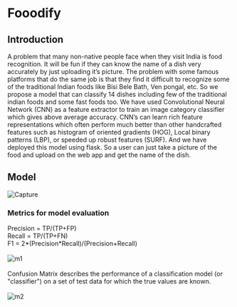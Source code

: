 # Fooodify
## Introduction
A problem that many non-native people face when they visit India is food recognition. It will be fun if they can know the name of a dish very accurately by just uploading it’s picture. The problem with some famous platforms that do the same job is that they find it difficult to recognize some of the traditional Indian foods like Bisi Bele Bath, Ven pongal, etc. So we propose a model that can classify 14 dishes including few of the traditional indian foods and some fast foods too. We have used Convolutional Neural Network (CNN) as a feature extractor to train an image category classifier which gives above average accuracy. CNN’s can learn rich feature representations which often perform much better than other handcrafted features such as histogram of oriented gradients (HOG), Local binary patterns (LBP), or speeded up robust features (SURF). And we have deployed this model using flask. So a user can just take a picture of the food and upload on the web app and get the name of the dish.

## Model 
![Capture](https://user-images.githubusercontent.com/48093400/123222157-45e67180-d4ed-11eb-9f08-d2088865ee69.JPG)

### Metrics for model evaluation
Precision = TP/(TP+FP) <br/>
Recall = TP/(TP+FN) <br/>
F1 = 2*(Precision*Recall)/(Precision+Recall)<br/>
<br/>
![m1](https://user-images.githubusercontent.com/48093400/123222908-08361880-d4ee-11eb-83f9-315c267caf55.JPG)
<br/><br/>
Confusion Matrix describes the performance of a classification model (or "classifier") on a set of test data for which the true values are known. <br/><br/>
![m2](https://user-images.githubusercontent.com/48093400/123222941-0f5d2680-d4ee-11eb-9b3a-992d30b7bc4b.JPG)

